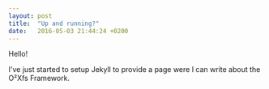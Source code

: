 ```yaml
---
layout: post
title:  "Up and running?"
date:   2016-05-03 21:44:24 +0200
---
```

Hello!

I've just started to setup Jekyll to provide a page were I can write about the O²Xfs Framework.